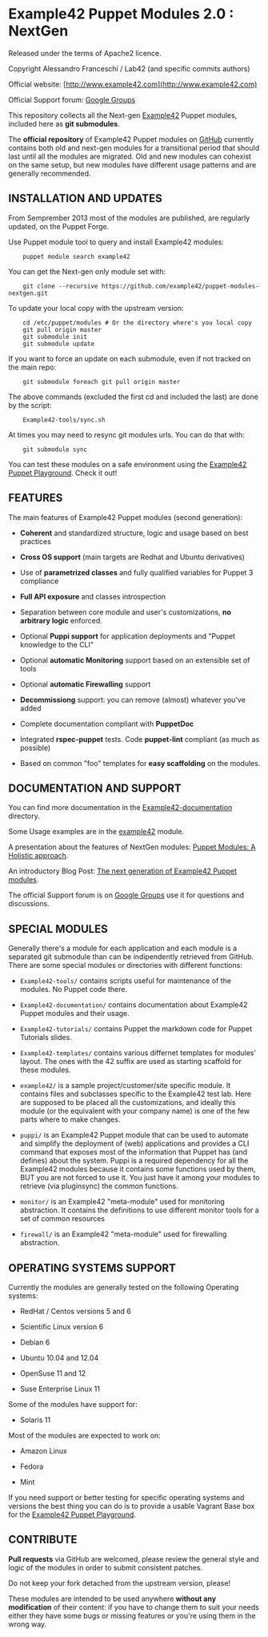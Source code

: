 # Example42 Puppet Modules 2.0 : NextGen

Released under the terms of Apache2 licence.

Copyright Alessandro Franceschi / Lab42 (and specific commits authors)

Official website: [http://www.example42.com](http://www.example42.com)

Official Support forum: [Google Groups](https://groups.google.com/forum/#!forum/example42-puppet-modules)


This repository collects all the Next-gen [Example42](http://www.example42.com) Puppet modules, included here as **git submodules**.

The **official repository** of Example42 Puppet modules on [GitHub](http://github.com/example42/puppet-modules) currently contains both old and next-gen modules for a transitional period that should last until all the modules are migrated.
Old and new modules can cohexist on the same setup, but new modules have different usage patterns and are generally recommended.

## INSTALLATION AND UPDATES

From Semprember 2013 most of the modules are published, are regularly updated, on the Puppet Forge.

Use Puppet module tool to query and install Example42 modules:

        puppet module search example42

You can get the Next-gen only module set with:

        git clone --recursive https://github.com/example42/puppet-modules-nextgen.git

To update your local copy with the upstream version:

        cd /etc/puppet/modules # Or the directory where's you local copy
        git pull origin master
        git submodule init
        git submodule update

If you want to force an update on each submodule, even if not tracked on the main repo:

        git submodule foreach git pull origin master

The above commands (excluded the first cd and included the last) are done by the script:

        Example42-tools/sync.sh

At times you may need to resync git modules urls. You can do that with:

        git submodule sync


You can test these modules on a safe environment using the [Example42 Puppet Playground](https://github.com/example42/puppet-playground). Check it out!

## FEATURES

The main features of Example42 Puppet modules (second generation):

* **Coherent** and standardized structure, logic and usage based on best practices

* **Cross OS support** (main targets are Redhat and Ubuntu derivatives)

* Use of **parametrized classes** and fully qualified variables for Puppet 3 compliance

* **Full API exposure** and classes introspection

* Separation between core module and user's customizations, **no arbitrary logic** enforced.

* Optional **Puppi support** for application deployments and "Puppet knowledge to the CLI"

* Optional **automatic Monitoring** support based on an extensible set of tools

* Optional **automatic Firewalling** support

* **Decommissiong** support: you can remove (almost) whatever you've added

* Complete documentation compliant with **PuppetDoc**

* Integrated **rspec-puppet** tests. Code **puppet-lint** compliant (as much as possible)

* Based on common "foo" templates for **easy scaffolding** on the modules.

## DOCUMENTATION AND SUPPORT

You can find more documentation in the [Example42-documentation](https://github.com/example42/Example42-documentation) directory.

Some Usage examples are in the [example42](https://github.com/example42/example42) module.

A presentation about the features of NextGen modules: [Puppet Modules: A Holistic approach](http://www.slideshare.net/Alvagante/puppet-modules-a-holistic-approach-geneva).

An introductory Blog Post: [The next generation of Example42 Puppet modules](http://example42.com/?q=NextGen).

The official Support forum is on [Google Groups](https://groups.google.com/forum/#!forum/example42-puppet-modules) use it for questions and discussions.


## SPECIAL MODULES 

Generally there's a module for each application and each module is a separated git submodule than can be indipendently retrieved from GitHub.
There are some special modules or directories with different functions:

* `Example42-tools/` contains scripts useful for maintenance of the modules. No Puppet code there.

* `Example42-documentation/` contains documentation about Example42 Puppet modules and their usage.

* `Example42-tutorials/` contains Puppet the markdown code for Puppet Tutorials slides.

* `Example42-templates/` contains various differnet templates for modules' layout. The ones with the 42 suffix are used as starting scaffold for these modules.

* `example42/` is a sample project/customer/site specific module. It contains files and subclasses specific to the Example42 test lab. Here are supposed to be placed all the customizations, and ideally this module (or the equivalent with your company name) is one of the few parts where to make changes. 

* `puppi/` is an Example42 Puppet module that can be used to automate and simplify the deployment of (web) applications and provides a CLI command that exposes most of the information that Puppet has (and defines) about the system. Puppi is a required dependency for all the Example42 modules because it contains some functions used by them, BUT you are not forced to use it. You just have it among your modules to retrieve (via pluginsync) the common functions.

* `monitor/` is an Example42 "meta-module" used for monitoring abstraction. It contains the definitions to use different monitor tools for a set of common resources

* `firewall/` is an Example42 "meta-module" used for firewalling abstraction.


## OPERATING SYSTEMS SUPPORT

Currently the modules are generally tested on the following Operating systems:

* RedHat / Centos versions 5 and 6

* Scientific Linux version 6

* Debian 6

* Ubuntu 10.04 and 12.04

* OpenSuse 11 and 12

* Suse Enterprise Linux 11


Some of the modules have support for:

* Solaris 11


Most of the modules are expected to work on:

* Amazon Linux

* Fedora

* Mint


If you need support or better testing for specific operating systems and versions the best thing you can do is to provide a usable Vagrant Base box for the [Example42 Puppet Playground](https://github.com/example42/puppet-playground). 

## CONTRIBUTE

**Pull requests** via GitHub are welcomed, please review the general style and logic of the modules in order to submit consistent patches.

Do not keep your fork detached from the upstream version, please!

These modules are intended to be used anywhere **without any modification** of their content: if you have to change them to suit your needs either they have some bugs or missing features or you're using them in the wrong way.
